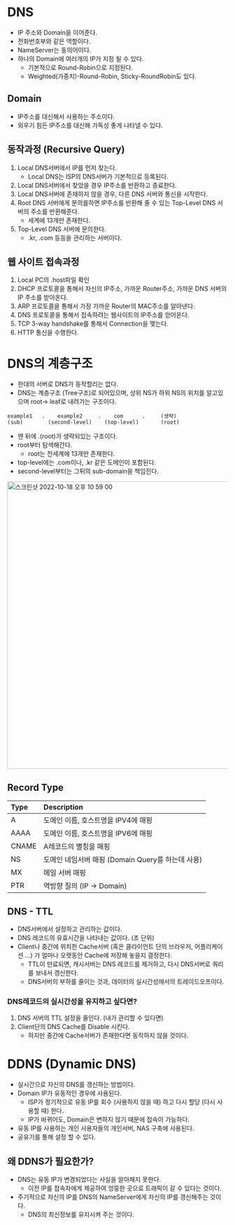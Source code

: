 # DNS
- IP 주소와 Domain을 이어준다.
- 전화번호부와 같은 역할이다.
- NameServer는 동의어이다.
- 하나의 Domain에 여러개의 IP가 지정 될 수 있다.
  - 기본적으로 Round-Robin으로 지정된다.
  - Weighted(가중치)-Round-Robin, Sticky-RoundRobin도 있다. 

## Domain
- IP주소를 대신해서 사용하는 주소이다.
- 외우기 힘든 IP주소를 대신해 가독성 좋게 나타낼 수 있다.

## 동작과정 (Recursive Query)
1. Local DNS서버에서 IP를 먼저 찾는다.
   - Local DNS는 ISP의 DNS서버가 기본적으로 등록된다.
2. Local DNS서버에서 찾았을 경우 IP주소를 반환하고 종료한다.
3. Local DNS서버에 존재하지 않을 경우, 다른 DNS 서버와 통신을 시작한다.
4. Root DNS 서버에게 문의를하면 IP주소를 반환해 줄 수 있는 Top-Level DNS 서버의 주소를 반환해준다.
   - 세계에 13개만 존재한다. 
5. Top-Level DNS 서버에 문의한다.
    - .kr, .com 등등을 관리하는 서버이다.

## 웹 사이트 접속과정
1. Local PC의 .host파일 확인
2. DHCP 프로토콜을 통해서 자신의 IP주소, 가까운 Router주소, 가까운 DNS 서버의 IP 주소를 받아온다.
3. ARP 프로토콜을 통해서 가장 가까운 Router의 MAC주소를 알아낸다.
4. DNS 프로토콜을 통해서 접속하려는 웹사이트의 IP주소를 얻어온다.
5. TCP 3-way handshake를 통해서 Connection을 맺는다.
6. HTTP 통신을 수행한다.

# DNS의 계층구조
- 한대의 서버로 DNS가 동작할리는 없다.
- DNS는 계층구조 (Tree구조)로 되어있으며, 상위 NS가 하위 NS의 위치를 알고있으며 root-> leaf로 내려가는 구조이다.

```text
example1   .    example2     .    com      .     (생략)
(sub)        (second-level)    (top-level)       (root)
```
- 맨 뒤에 .(root)가 생략되있는 구조이다.
- root부터 탐색해간다. 
  - root는 전세계에 13개만 존재한다.
- top-level에는 .com이나, .kr 같은 도메인이 포함된다.
- second-level부터는 그뒤의 sub-domain을 책임진다.

<img width="657" alt="스크린샷 2022-10-18 오후 10 59 00" src="https://user-images.githubusercontent.com/57896918/196460530-c44fe2fe-b409-42c1-89bc-8d864d07e397.png">

## Record Type
| Type  | Description                         |
|:------|:------------------------------------|
| A     | 도메인 이름, 호스트명을 IPV4에 매핑              |
| AAAA  | 도메인 이름, 호스트명을 IPV6에 매핑              | 
| CNAME | A레코드의 별칭을 매핑                        |
| NS    | 도메인 네임서버 매핑  (Domain Query를 하는데 사용) |
| MX    | 메일 서버 매핑                            |
| PTR   | 역방향 질의 (IP -> Domain)               |



## DNS - TTL
- DNS서버에서 설정하고 관리하는 값이다.
- DNS 레코드의 유효시간을 나타내는 값이다. (초 단위)
- Client나 중간에 위치한 Cache서버 (혹은 클라이언트 단의 브라우저, 어플리케이션 ...) 가 얼마나 오랫동안 Cache에 저장해 놓을지 결정한다.
  - TTL이 만료되면, 캐시서버는 DNS 레코드를 제거하고, 다시 DNS서버로 쿼리를 보내서 갱신한다.
  - DNS서버의 부하를 줄이는 것과, 데이터의 실시간성에서의 트레이드오프이다.

### DNS레코드의 실시간성을 유지하고 싶다면?
1. DNS 서버의 TTL 설정을 줄인다. (내가 관리할 수 있다면)
2. Client단의 DNS Cache를 Disable 시킨다.
   - 하지만 중간에 Cache서버가 존재한다면 동작하지 않을 것이다.

# DDNS (Dynamic DNS)
- 실시간으로 자신의 DNS를 갱신하는 방법이다.
- Domain IP가 유동적인 경우에 사용된다.
  - ISP가 정기적으로 유동 IP를 회수 (사용하지 않을 때) 하고 다시 할당 (다시 사용할 때) 한다. 
  - IP가 바뀌어도, Domain은 변하지 않기 때문에 접속이 가능하다.
- 유동 IP를 사용하는 개인 사용자들의 개인서버, NAS 구축에 사용된다.
- 공유기를 통해 설정 할 수 있다.

## 왜 DDNS가 필요한가?
- DNS는 유동 IP가 변경되었다는 사실을 알아채지 못한다.
  - 이전 IP를 접속자에게 제공하여 엉뚱한 곳으로 트래픽이 갈 수 있다는 것이다.
- 주기적으로 자신의 IP를 DNS의 NameServer에게 자신의 IP를 갱신해주는 것이다.
  - DNS의 최신정보를 유지시켜 주는 것이다.
